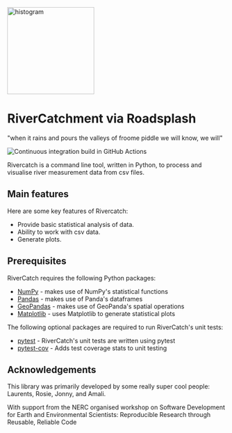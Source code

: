 <img alt="histogram" width="200" src=https://github.com/RoadSplash/branding/blob/main/roadsplash.jpeg>

# RiverCatchment via Roadsplash

"when it rains and pours
the valleys of froome piddle
we will know, we will"

![Continuous integration build in GitHub Actions](https://github.com/RoadSplash/python-intermediate-rivercatchment/workflows/CI/badge.svg?branch=main)

Rivercatch is a command line tool, written in Python,
to process and visualise river measurement data from csv files.

## Main features
Here are some key features of Rivercatch:

- Provide basic statistical analysis of data.
- Ability to work with csv data.
- Generate plots.

## Prerequisites
RiverCatch requires the following Python packages:

- [NumPy](https://www.numpy.org/) - makes use of NumPy's
statistical functions
- [Pandas](https://pandas.pydata.org/) - makes use of Panda's
dataframes
- [GeoPandas](https://geopandas.org/) - makes use of GeoPanda's
spatial operations
- [Matplotlib](https://matplotlib.org/stable/index.html) - uses
Matplotlib to generate statistical plots

The following optional packages are required to run
RiverCatch's unit tests:

- [pytest](https://docs.pytest.org/en/stable/) - RiverCatch's
unit tests are written using pytest
- [pytest-cov](https://pypi.org/project/pytest-cov/) - Adds test
coverage stats to unit testing


## Acknowledgements

This library was primarily developed by some really super cool people: Laurents, Rosie, Jonny, and Amali.

With support from the NERC organised workshop on Software Development for Earth and Environmental Scientists: Reproducible Research through Reusable, Reliable Code
